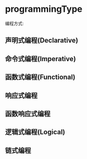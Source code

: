 # programmingType

编程方式:

## 声明式编程(Declarative)

## 命令式编程(Imperative)

## 函数式编程(Functional)

## 响应式编程

## 函数响应式编程

## 逻辑式编程(Logical)

## 链式编程

